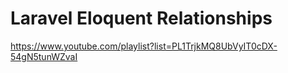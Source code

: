 # Laravel Eloquent Relationships

https://www.youtube.com/playlist?list=PL1TrjkMQ8UbVyIT0cDX-54gN5tunWZvaI

